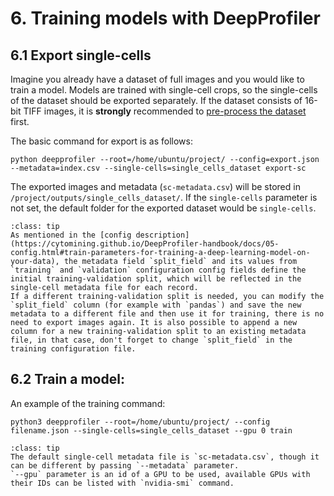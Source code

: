 # 6. Training models with DeepProfiler


## **6.1 Export single-cells**

Imagine you already have a dataset of full images and you would like to train a model. Models are trained with single-cell crops, so the single-cells of the dataset should be exported separately.
If the dataset consists of 16-bit TIFF images, it is **strongly** recommended to [pre-process the dataset](https://cytomining.github.io/DeepProfiler-handbook/docs/06-train.html#optional-project-dependent-functions) first. 


The basic command for export is as follows:
```
python deepprofiler --root=/home/ubuntu/project/ --config=export.json --metadata=index.csv --single-cells=single_cells_dataset export-sc
```

The exported images and metadata (`sc-metadata.csv`) will be stored in `/project/outputs/single_cells_dataset/`. If the `single-cells` parameter is not set, the default folder for the exported dataset would be `single-cells`. 
 


```{admonition} About training and validation splits
:class: tip
As mentioned in the [config description](https://cytomining.github.io/DeepProfiler-handbook/docs/05-config.html#train-parameters-for-training-a-deep-learning-model-on-your-data), the metadata field `split_field` and its values from `training` and `validation` configuration config fields define the initial training-validation split, which will be reflected in the single-cell metadata file for each record.
If a different training-validation split is needed, you can modify the `split_field` column (for example with `pandas`) and save the new metadata to a different file and then use it for training, there is no need to export images again. It is also possible to append a new column for a new training-validation split to an existing metadata file, in that case, don't forget to change `split_field` in the training configuration file. 

```


## **6.2 Train a model:**


An example of the training command:

```
python3 deepprofiler --root=/home/ubuntu/project/ --config filename.json --single-cells=single_cells_dataset --gpu 0 train
```


```{admonition} Metadata parameter
:class: tip
The default single-cell metadata file is `sc-metadata.csv`, though it can be different by passing `--metadata` parameter.
`--gpu` parameter is an id of a GPU to be used, available GPUs with their IDs can be listed with `nvidia-smi` command. 

```